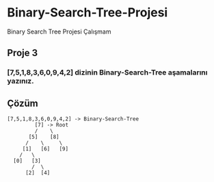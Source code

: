 # Binary-Search-Tree-Projesi
Binary Search Tree Projesi Çalışmam

## Proje 3
### [7,5,1,8,3,6,0,9,4,2] dizinin Binary-Search-Tree aşamalarını yazınız.

## Çözüm
```
[7,5,1,8,3,6,0,9,4,2] -> Binary-Search-Tree 
         [7] -> Root
         /    \
       [5]    [8]
      /    \     \
     [1]   [6]   [9]
    /   \ 
  [0]   [3]
        /  \
      [2]  [4]
```
